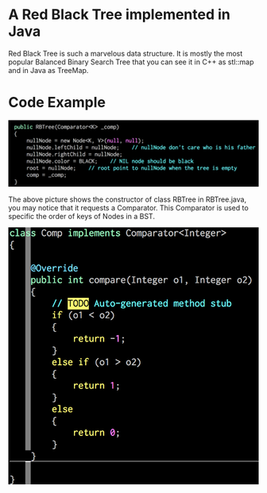 # A Red Black Tree implemented in Java

Red Black Tree is such a marvelous data structure. It is mostly the most popular Balanced Binary Search Tree that you can see it in C++ as stl::map and in Java as TreeMap.

# Code Example
![Alt text](https://github.com/lhCheung1991/RBTree/blob/master/constructor.png?raw=true "Optional Title")

The above picture shows the constructor of class RBTree in RBTree.java, you may notice that it requests a Comparator. This Comparator is used to specific the order of keys of Nodes in a BST.

![Alt text](https://github.com/lhCheung1991/RBTree/blob/master/comparator.png?raw=true "Optional Title")

